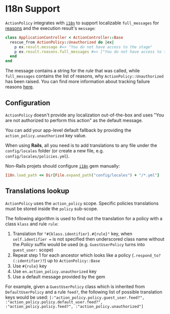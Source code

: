 # I18n Support

`ActionPolicy` integrates with [`i18n`][] to support localizable `full_messages` for [reasons](./reasons.md) and the execution result's `message`:

```ruby
class ApplicationController < ActionController::Base
  rescue_from ActionPolicy::Unauthorized do |ex|
    p ex.result.message #=> "You do not have access to the stage"
    p ex.result.reasons.full_messages #=> ["You do not have access to the stage"]
  end
end
```

The message contains a string for the _rule_ that was called, while `full_messages` contains the list of reasons, why `ActionPolicy::Unauthorized` has been raised. You can find more information about tracking failure reasons [here](./reasons.md).

## Configuration

`ActionPolicy` doesn't provide any localization out-of-the-box and uses "You are not authorized to perform this action" as the default message.

You can add your app-level default fallback by providing the `action_policy.unauthorized` key value.

When using **Rails**, all you need is to add translations to any file under the `config/locales` folder (or create a new file, e.g. `config/locales/policies.yml`).

Non-Rails projets should configure [`i18n`][] gem manually:

```ruby
I18n.load_path << Dir[File.expand_path("config/locales") + "/*.yml"]
```

## Translations lookup

`ActionPolicy` uses the `action_policy` scope. Specific policies translations must be stored inside the `policy` sub-scope.

The following algorithm is used to find out the translation for a policy with a class `klass` and rule `rule`:

1. Translation for `"#{klass.identifier}.#{rule}"` key, when `self.identifier =` is not specified then underscored class name without the _Policy_ suffix would be used (e.g. `GuestUserPolicy` turns into `guest_user:` scope)
2. Repeat step 1 for each ancestor which looks like a policy (`.respond_to?(:identifier)?`) up to `ActionPolicy::Base`
3. Use `#{rule}` key
4. Use `en.action_policy.unauthorized` key
5. Use a default message provided by the gem

For example, given a `GuestUserPolicy` class which is inherited from `DefaultUserPolicy` and a rule `feed?`, the following list of possible translation keys would be used: `[:"action_policy.policy.guest_user.feed?", :"action_policy.policy.default_user.feed?", :"action_policy.policy.feed?", :"action_policy.unauthorized"]`

[`i18n`]: https://github.com/svenfuchs/i18n
